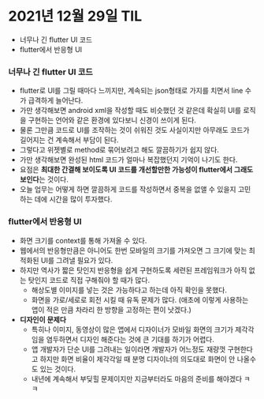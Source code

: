 # 2021년 12월 29일 TIL

- 너무나 긴 flutter UI 코드
- flutter에서 반응형 UI

### 너무나 긴 flutter UI 코드
- flutter로 UI를 그릴 때마다 느끼지만, 계속되는 json형태로 가지를 치면서 line 수가 급격하게 늘어난다.
- 가만 생각해보면 android xml을 작성할 때도 비슷했던 것 같은데 확실히 UI를 로직을 구현하는 언어와 같은 환경에 있다보니 신경이 쓰이게 된다.
- 물론 그만큼 코드로 UI를 조작하는 것이 쉬워진 것도 사실이지만 아무래도 코드가 길어지는 건 계속해서 부담이 된다.
- 그렇다고 위젯별로 method로 묶어보려고 해도 깔끔하기가 쉽지 않다.
- 가만 생각해보면 완성된 html 코드가 얼마나 복잡했던지 기억이 나기도 한다.
- 요점은 **최대한 간결해 보이도록 UI 코드를 개선할만한 가능성이 flutter에서 그래도 보인다**는 것이다.
- 오늘 업무는 어떻게 하면 깔끔하게 코드를 작성하면서 중복을 없앨 수 있을지 고민하는 데에 시간을 많이 투자했다.

### flutter에서 반응형 UI
- 화면 크기를 context를 통해 가져올 수 있다.
- 웹에서의 반응형만큼은 아니어도 한번 모바일의 크기를 가져오면 그 크기에 맞는 최적화된 UI를 그려낼 필요가 있다.
- 하지만 역사가 짧은 탓인지 반응형을 쉽게 구현하도록 세련된 프레임워크가 아직 없는 탓인지 코드로 직접 구해줘야 할 때가 많다.
  - 해상도별 이미지를 넣는 것은 가능하다고 하는데 아직 확인을 못했다.
  - 화면을 가로/세로로 회전 시킬 때 유독 문제가 많다. (애초에 이렇게 사용하는 앱이 적은 만큼 차라리 한 방향을 고정하는 편이 낫겠다.)
- **디자인이 문제다**
  - 특히나 이미지, 동영상이 많은 앱에서 디자이너가 모바일 화면의 크기가 제각각임을 염두하면서 디자인 해준다는 것에 큰 기대를 하기가 어렵다.
  - 앱 개발자가 단순 UI를 그려내는 일이라면 개발자가 어느정도 재량껏 구현한다고 하지만 화면 비율이 제각각일 때 분명 디자이너의 의도대로 화면이 안 나올수도 있는 것이다.
  - 내년에 계속해서 부딪힐 문제이지만 지금부터라도 마음의 준비를 해야겠다 ㅋㅋ